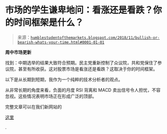 <!--yml

类别：未分类

日期：2024-05-18 02:35:52

-->

# 市场的学生谦卑地问：看涨还是看跌？你的时间框架是什么？

> 来源：[`humblestudentofthemarkets.blogspot.com/2018/11/bullish-or-bearish-whats-your-time.html#0001-01-01`](https://humblestudentofthemarkets.blogspot.com/2018/11/bullish-or-bearish-whats-your-time.html#0001-01-01)

**周中市场更新**

找到：中期选举的结果大致符合预期。民主党重新控制了众议院，共和党保住了参议院，甚至有所收获。这对股票市场是看涨还是看跌？这取决于你的时间框架。

以下是从长期到短期，我作为一个纯粹的技术分析者的观点。

从非常长期的角度来看，负面的月度 RSI 背离和 MACD 卖出信号令人担忧，不容忽视。这些情况表明市场正在形成广泛的顶部。

完整文章可以在我们新网站的

[这里](https://humblestudentofthemarkets.com/2018/11/07/bullish-or-bearish-whats-your-time-horizon-2/)

.
